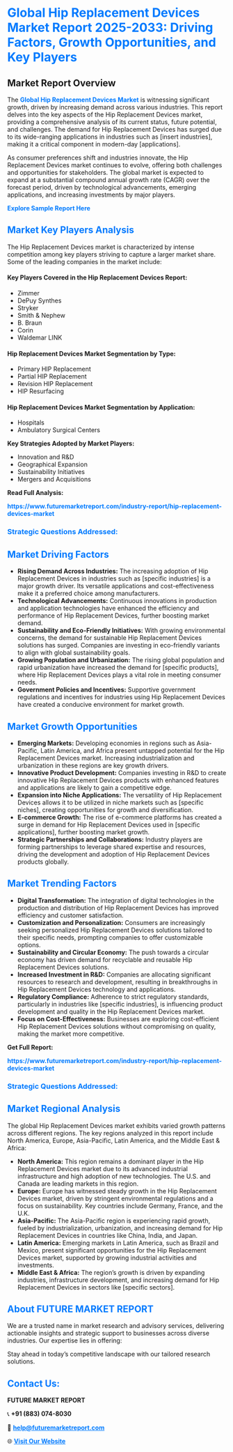 <h1 style="color: #007BFF;">Global Hip Replacement Devices Market Report 2025-2033: Driving Factors, Growth Opportunities, and Key Players</h1>

<section id="overview">
<h2>Market Report Overview</h2>
<p>The <a href="https://www.futuremarketreport.com/industry-report/hip-replacement-devices-market" style="color: #007BFF; text-decoration: none;"><strong>Global Hip Replacement Devices Market</strong></a> is witnessing significant growth, driven by increasing demand across various industries. This report delves into the key aspects of the Hip Replacement Devices market, providing a comprehensive analysis of its current status, future potential, and challenges. The demand for Hip Replacement Devices has surged due to its wide-ranging applications in industries such as [insert industries], making it a critical component in modern-day [applications].</p>
<p>As consumer preferences shift and industries innovate, the Hip Replacement Devices market continues to evolve, offering both challenges and opportunities for stakeholders. The global market is expected to expand at a substantial compound annual growth rate (CAGR) over the forecast period, driven by technological advancements, emerging applications, and increasing investments by major players.</p>
</section>

<section id="overview">
<p><a href="https://www.futuremarketreport.com/request-sample/reportId=55871" style="color: #007BFF; text-decoration: none;"><strong>Explore Sample Report Here</strong></a></p>
</section>

<section id="key-players">
<h2 style="color: #007BFF;">Market Key Players Analysis</h2>
<p>The Hip Replacement Devices market is characterized by intense competition among key players striving to capture a larger market share. Some of the leading companies in the market include:</p>
<h4>Key Players Covered in the Hip Replacement Devices Report:</h4>
<ul><li>Zimmer</li><li>DePuy Synthes</li><li>Stryker</li><li>Smith &amp; Nephew</li><li>B. Braun</li><li>Corin</li><li>Waldemar LINK</li></ul>
<h4>Hip Replacement Devices Market Segmentation by Type:</h4>
<ul><li>Primary HIP Replacement</li><li>Partial HIP Replacement</li><li>Revision HIP Replacement</li><li>HIP Resurfacing</li></ul>

<h4>Hip Replacement Devices Market Segmentation by Application:</h4>
<ul><li>Hospitals</li><li>Ambulatory Surgical Centers</li></ul>
<p><strong>Key Strategies Adopted by Market Players:</strong></p>
<ul>
<li>Innovation and R&D</li>
<li>Geographical Expansion</li>
<li>Sustainability Initiatives</li>
<li>Mergers and Acquisitions</li>
</ul>
</section>

<section>
<p><strong>Read Full Analysis: </strong></p><a href="https://www.futuremarketreport.com/industry-report/hip-replacement-devices-market" style="color: #007BFF; text-decoration: none;"><strong>https://www.futuremarketreport.com/industry-report/hip-replacement-devices-market</strong></a>
<h3 style="color: #007BFF;">Strategic Questions Addressed:</h3>
</section>

<section id="driving-factors">
<h2 style="color: #007BFF;">Market Driving Factors</h2>
<ul>
<li><strong>Rising Demand Across Industries:</strong> The increasing adoption of Hip Replacement Devices in industries such as [specific industries] is a major growth driver. Its versatile applications and cost-effectiveness make it a preferred choice among manufacturers.</li>
<li><strong>Technological Advancements:</strong> Continuous innovations in production and application technologies have enhanced the efficiency and performance of Hip Replacement Devices, further boosting market demand.</li>
<li><strong>Sustainability and Eco-Friendly Initiatives:</strong> With growing environmental concerns, the demand for sustainable Hip Replacement Devices solutions has surged. Companies are investing in eco-friendly variants to align with global sustainability goals.</li>
<li><strong>Growing Population and Urbanization:</strong> The rising global population and rapid urbanization have increased the demand for [specific products], where Hip Replacement Devices plays a vital role in meeting consumer needs.</li>
<li><strong>Government Policies and Incentives:</strong> Supportive government regulations and incentives for industries using Hip Replacement Devices have created a conducive environment for market growth.</li>
</ul>
</section>

<section id="growth-opportunities">
<h2 style="color: #007BFF;">Market Growth Opportunities</h2>
<ul>
<li><strong>Emerging Markets:</strong> Developing economies in regions such as Asia-Pacific, Latin America, and Africa present untapped potential for the Hip Replacement Devices market. Increasing industrialization and urbanization in these regions are key growth drivers.</li>
<li><strong>Innovative Product Development:</strong> Companies investing in R&D to create innovative Hip Replacement Devices products with enhanced features and applications are likely to gain a competitive edge.</li>
<li><strong>Expansion into Niche Applications:</strong> The versatility of Hip Replacement Devices allows it to be utilized in niche markets such as [specific niches], creating opportunities for growth and diversification.</li>
<li><strong>E-commerce Growth:</strong> The rise of e-commerce platforms has created a surge in demand for Hip Replacement Devices used in [specific applications], further boosting market growth.</li>
<li><strong>Strategic Partnerships and Collaborations:</strong> Industry players are forming partnerships to leverage shared expertise and resources, driving the development and adoption of Hip Replacement Devices products globally.</li>
</ul>
</section>

<section id="trending-factors">
<h2 style="color: #007BFF;">Market Trending Factors</h2>
<ul>
<li><strong>Digital Transformation:</strong> The integration of digital technologies in the production and distribution of Hip Replacement Devices has improved efficiency and customer satisfaction.</li>
<li><strong>Customization and Personalization:</strong> Consumers are increasingly seeking personalized Hip Replacement Devices solutions tailored to their specific needs, prompting companies to offer customizable options.</li>
<li><strong>Sustainability and Circular Economy:</strong> The push towards a circular economy has driven demand for recyclable and reusable Hip Replacement Devices solutions.</li>
<li><strong>Increased Investment in R&D:</strong> Companies are allocating significant resources to research and development, resulting in breakthroughs in Hip Replacement Devices technology and applications.</li>
<li><strong>Regulatory Compliance:</strong> Adherence to strict regulatory standards, particularly in industries like [specific industries], is influencing product development and quality in the Hip Replacement Devices market.</li>
<li><strong>Focus on Cost-Effectiveness:</strong> Businesses are exploring cost-efficient Hip Replacement Devices solutions without compromising on quality, making the market more competitive.</li>
</ul>
</section>

<section>
<p><strong>Get Full Report: </strong></p><a href="https://www.futuremarketreport.com/industry-report/hip-replacement-devices-market" style="color: #007BFF; text-decoration: none;"><strong>https://www.futuremarketreport.com/industry-report/hip-replacement-devices-market</strong></a>
<h3 style="color: #007BFF;">Strategic Questions Addressed:</h3>
</section>


<section id="regional-analysis">
<h2 style="color: #007BFF;">Market Regional Analysis</h2>
<p>The global Hip Replacement Devices market exhibits varied growth patterns across different regions. The key regions analyzed in this report include North America, Europe, Asia-Pacific, Latin America, and the Middle East & Africa:</p>
<ul>
<li><strong>North America:</strong> This region remains a dominant player in the Hip Replacement Devices market due to its advanced industrial infrastructure and high adoption of new technologies. The U.S. and Canada are leading markets in this region.</li>
<li><strong>Europe:</strong> Europe has witnessed steady growth in the Hip Replacement Devices market, driven by stringent environmental regulations and a focus on sustainability. Key countries include Germany, France, and the U.K.</li>
<li><strong>Asia-Pacific:</strong> The Asia-Pacific region is experiencing rapid growth, fueled by industrialization, urbanization, and increasing demand for Hip Replacement Devices in countries like China, India, and Japan.</li>
<li><strong>Latin America:</strong> Emerging markets in Latin America, such as Brazil and Mexico, present significant opportunities for the Hip Replacement Devices market, supported by growing industrial activities and investments.</li>
<li><strong>Middle East & Africa:</strong> The region’s growth is driven by expanding industries, infrastructure development, and increasing demand for Hip Replacement Devices in sectors like [specific sectors].</li>
</ul>
</section>

<footer>
<h2 style="color: #007BFF;">About FUTURE MARKET REPORT</h2>
<p>We are a trusted name in market research and advisory services, delivering actionable insights and strategic support to businesses across diverse industries. Our expertise lies in offering:</p>

<p>Stay ahead in today’s competitive landscape with our tailored research solutions.</p>

<h2 style="color: #007BFF;">Contact Us:</h2>
<p><strong>FUTURE MARKET REPORT</strong></p>
<p>📞 <strong>+91 (883) 074-8030</strong></p>
<p>📧 <strong><a href="mailto:help@futuremarketreport.com" style="color: #007BFF;">help@futuremarketreport.com</a></strong></p>
<p>🌐 <strong><a href="https://www.futuremarketreport.com/" style="color: #007BFF;">Visit Our Website</a></strong></p>
</footer>